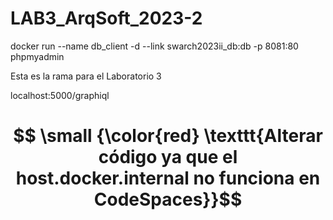 # LAB3_ArqSoft_2023-2

docker run --name db_client -d --link swarch2023ii_db:db -p 8081:80 phpmyadmin

Esta es la rama para el Laboratorio 3

localhost:5000/graphiql

# $$ \small {\color{red} \texttt{Alterar código ya que el host.docker.internal no funciona en CodeSpaces}}$$	
